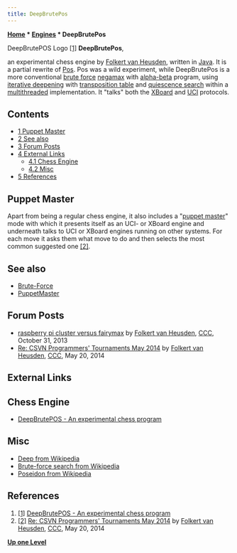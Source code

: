 ```yaml
---
title: DeepBrutePos
---
```

**[Home](Home "Home") * [Engines](Engines "Engines") * DeepBrutePos**

[](https://vanheusden.com/DeepBrutePos/) DeepBrutePOS Logo <a id="cite-note-1" href="#cite-ref-1">[1]</a>
**DeepBrutePos**,

an experimental chess engine by [Folkert van Heusden](Folkert_van_Heusden "Folkert van Heusden"), written in [Java](Java "Java"). It is a partial rewrite of [Pos](index.php?title=Pos&action=edit&redlink=1 "Pos (page does not exist)").
Pos was a wild experiment, while DeepBrutePos is a more conventional [brute force](Brute-Force "Brute-Force") [negamax](Negamax "Negamax") with [alpha-beta](Alpha-Beta "Alpha-Beta") program, using [iterative deepening](Iterative_Deepening "Iterative Deepening") with [transposition table](Transposition_Table "Transposition Table") and [quiescence search](Quiescence_Search "Quiescence Search") within a [multithreaded](Parallel_Search "Parallel Search") implementation.
It "talks" both the [XBoard](XBoard "XBoard") and [UCI](UCI "UCI") protocols.

## Contents

- [1 Puppet Master](#puppet-master)
- [2 See also](#see-also)
- [3 Forum Posts](#forum-posts)
- [4 External Links](#external-links)
  - [4.1 Chess Engine](#chess-engine)
  - [4.2 Misc](#misc)
- [5 References](#references)

## Puppet Master

Apart from being a regular chess engine, it also includes a "[puppet master](PuppetMaster "PuppetMaster")" mode with which it presents itself as an UCI- or XBoard engine and underneath talks to UCI or XBoard engines running on other systems. For each move it asks them what move to do and then selects the most common suggested one <a id="cite-note-2" href="#cite-ref-2">[2]</a>.

## See also

- [Brute-Force](Brute-Force "Brute-Force")
- [PuppetMaster](PuppetMaster "PuppetMaster")

## Forum Posts

- [raspberry pi cluster versus fairymax](http://www.talkchess.com/forum/viewtopic.php?t=49892) by [Folkert van Heusden](Folkert_van_Heusden "Folkert van Heusden"), [CCC](CCC "CCC"), October 31, 2013
- [Re: CSVN Programmers' Tournaments May 2014](http://www.talkchess.com/forum/viewtopic.php?t=51761&start=41) by [Folkert van Heusden](Folkert_van_Heusden "Folkert van Heusden"), [CCC](CCC "CCC"), May 20, 2014

## External Links

## Chess Engine

- [DeepBrutePOS - An experimental chess program](https://vanheusden.com/DeepBrutePos/)

## Misc

- [Deep from Wikipedia](https://en.wikipedia.org/wiki/Deep)
- [Brute-force search from Wikipedia](https://en.wikipedia.org/wiki/Brute-force_search)
- [Poseidon from Wikipedia](https://en.wikipedia.org/wiki/Poseidon)

## References

1. <a id="cite-ref-1" href="#cite-note-1">[1]</a> [DeepBrutePOS - An experimental chess program](https://vanheusden.com/DeepBrutePos/)
1. <a id="cite-ref-2" href="#cite-note-2">[2]</a> [Re: CSVN Programmers' Tournaments May 2014](http://www.talkchess.com/forum/viewtopic.php?t=51761&start=41) by [Folkert van Heusden](Folkert_van_Heusden "Folkert van Heusden"), [CCC](CCC "CCC"), May 20, 2014

**[Up one Level](Engines "Engines")**

